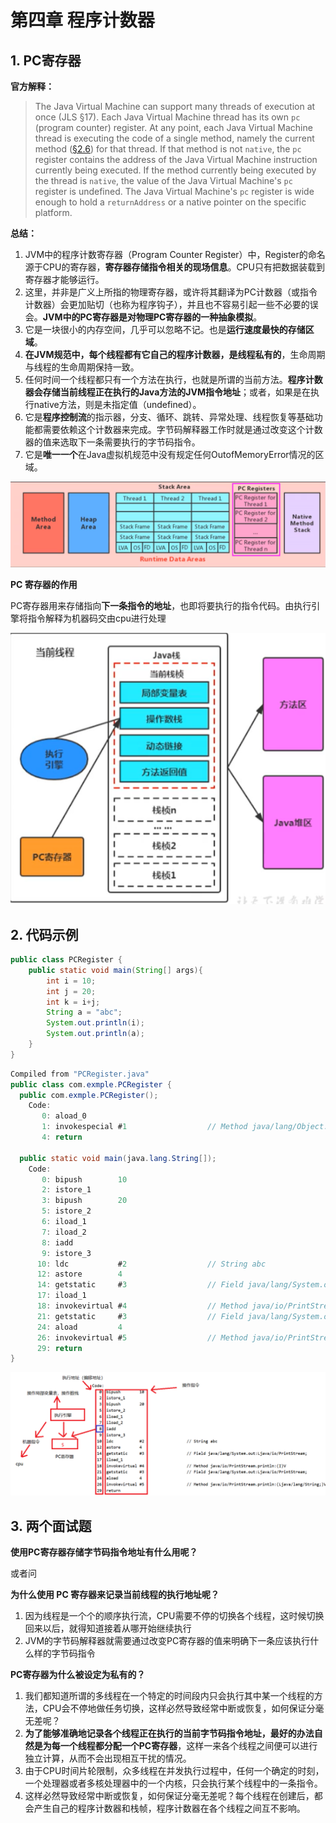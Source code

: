 # 第四章 程序计数器

## 1. PC寄存器

**官方解释：**

> The Java Virtual Machine can support many threads of execution at once (JLS §17). Each Java Virtual Machine thread has its own `pc` (program counter) register. At any point, each Java Virtual Machine thread is executing the code of a single method, namely the current method ([§2.6](https://docs.oracle.com/javase/specs/jvms/se8/html/jvms-2.html#jvms-2.6)) for that thread. If that method is not `native`, the `pc` register contains the address of the Java Virtual Machine instruction currently being executed. If the method currently being executed by the thread is `native`, the value of the Java Virtual Machine's `pc` register is undefined. The Java Virtual Machine's `pc` register is wide enough to hold a `returnAddress` or a native pointer on the specific platform.



**总结：**

1. JVM中的程序计数寄存器（Program Counter Register）中，Register的命名源于CPU的寄存器，**寄存器存储指令相关的现场信息**。CPU只有把数据装载到寄存器才能够运行。
2. 这里，并非是广义上所指的物理寄存器，或许将其翻译为PC计数器（或指令计数器）会更加贴切（也称为程序钩子），并且也不容易引起一些不必要的误会。**JVM中的PC寄存器是对物理PC寄存器的一种抽象模拟**。
3. 它是一块很小的内存空间，几乎可以忽略不记。也是**运行速度最快的存储区域**。
4. **在JVM规范中，每个线程都有它自己的程序计数器，是线程私有的**，生命周期与线程的生命周期保持一致。
5. 任何时间一个线程都只有一个方法在执行，也就是所谓的当前方法。**程序计数器会存储当前线程正在执行的Java方法的JVM指令地址**；或者，如果是在执行native方法，则是未指定值（undefined）。
6. 它是**程序控制流**的指示器，分支、循环、跳转、异常处理、线程恢复等基础功能都需要依赖这个计数器来完成。字节码解释器工作时就是通过改变这个计数器的值来选取下一条需要执行的字节码指令。
7. 它是**唯一一个**在Java虚拟机规范中没有规定任何OutofMemoryError情况的区域。

<img src="image\32-pc寄存器.png"  />



**PC 寄存器的作用**

PC寄存器用来存储指向**下一条指令的地址**，也即将要执行的指令代码。由执行引擎将指令解释为机器码交由cpu进行处理

<img src="image\33-pc作用.png"  />

## 2. 代码示例

~~~java
public class PCRegister {
    public static void main(String[] args){
        int i = 10;
        int j = 20;
        int k = i+j;
        String a = "abc";
        System.out.println(i);
        System.out.println(a);
    }
}
~~~

~~~java
Compiled from "PCRegister.java"
public class com.exmple.PCRegister {
  public com.exmple.PCRegister();
    Code:
       0: aload_0
       1: invokespecial #1                  // Method java/lang/Object."<init>":()V
       4: return

  public static void main(java.lang.String[]);
    Code:
       0: bipush        10
       2: istore_1
       3: bipush        20
       5: istore_2
       6: iload_1
       7: iload_2
       8: iadd
       9: istore_3
      10: ldc           #2                  // String abc
      12: astore        4
      14: getstatic     #3                  // Field java/lang/System.out:Ljava/io/PrintStream;
      17: iload_1
      18: invokevirtual #4                  // Method java/io/PrintStream.println:(I)V
      21: getstatic     #3                  // Field java/lang/System.out:Ljava/io/PrintStream;
      24: aload         4
      26: invokevirtual #5                  // Method java/io/PrintStream.println:(Ljava/lang/String;)V
      29: return
}

~~~

<img src="image\34-pc寄存器图解.png"  />

## 3. 两个面试题

**使用PC寄存器存储字节码指令地址有什么用呢？**

或者问

**为什么使用 PC 寄存器来记录当前线程的执行地址呢？**

1. 因为线程是一个个的顺序执行流，CPU需要不停的切换各个线程，这时候切换回来以后，就得知道接着从哪开始继续执行
2. JVM的字节码解释器就需要通过改变PC寄存器的值来明确下一条应该执行什么样的字节码指令



**PC寄存器为什么被设定为私有的？**

1. 我们都知道所谓的多线程在一个特定的时间段内只会执行其中某一个线程的方法，CPU会不停地做任务切换，这样必然导致经常中断或恢复，如何保证分毫无差呢？
2. **为了能够准确地记录各个线程正在执行的当前字节码指令地址，最好的办法自然是为每一个线程都分配一个PC寄存器**，这样一来各个线程之间便可以进行独立计算，从而不会出现相互干扰的情况。
3. 由于CPU时间片轮限制，众多线程在并发执行过程中，任何一个确定的时刻，一个处理器或者多核处理器中的一个内核，只会执行某个线程中的一条指令。
4. 这样必然导致经常中断或恢复，如何保证分毫无差呢？每个线程在创建后，都会产生自己的程序计数器和栈帧，程序计数器在各个线程之间互不影响。